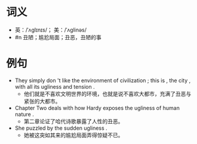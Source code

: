 # 词义
- 英：/ˈʌglɪnɪs/； 美：/ˈʌglinəs/
- #n 丑陋；尴尬局面；丑恶，丑陋的事
# 例句
- They simply don 't like the environment of civilization ; this is , the city , with all its ugliness and tension .
	- 他们就是不喜欢文明世界的环境，也就是说不喜欢大都市，充满了丑恶与紧张的大都市。
- Chapter Two deals with how Hardy exposes the ugliness of human nature .
	- 第二章论证了哈代诗歌暴露了人性的丑恶。
- She puzzled by the sudden ugliness .
	- 她被这突如其来的尴尬局面弄得惊疑不已。
